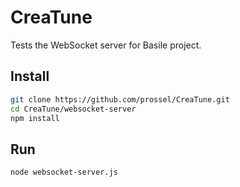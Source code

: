 # CreaTune

Tests the WebSocket server for Basile project.

## Install

```bash
git clone https://github.com/prossel/CreaTune.git
cd CreaTune/websocket-server
npm install
```

## Run

```bash
node websocket-server.js

```
